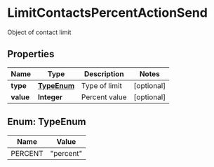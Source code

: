 

# LimitContactsPercentActionSend

Object of contact limit

## Properties

| Name | Type | Description | Notes |
|------------ | ------------- | ------------- | -------------|
|**type** | [**TypeEnum**](#TypeEnum) | Type of limit |  [optional] |
|**value** | **Integer** | Percent value |  [optional] |



## Enum: TypeEnum

| Name | Value |
|---- | -----|
| PERCENT | &quot;percent&quot; |



